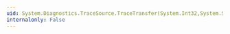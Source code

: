 ```yaml
---
uid: System.Diagnostics.TraceSource.TraceTransfer(System.Int32,System.String,System.Guid)
internalonly: False
---
```


